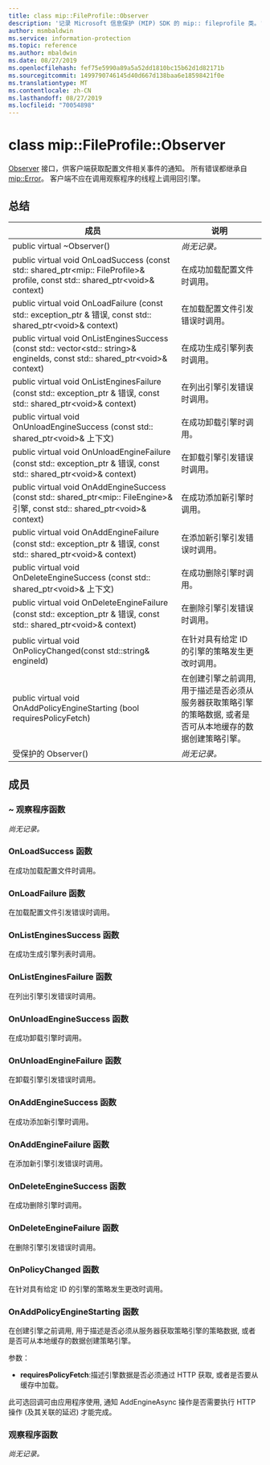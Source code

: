 ```yaml
---
title: class mip::FileProfile::Observer
description: '记录 Microsoft 信息保护 (MIP) SDK 的 mip:: fileprofile 类。'
author: msmbaldwin
ms.service: information-protection
ms.topic: reference
ms.author: mbaldwin
ms.date: 08/27/2019
ms.openlocfilehash: fef75e5990a89a5a52dd1810bc15b62d1d82171b
ms.sourcegitcommit: 1499790746145d40d667d138baa6e18598421f0e
ms.translationtype: MT
ms.contentlocale: zh-CN
ms.lasthandoff: 08/27/2019
ms.locfileid: "70054898"
---
```

# <a name="class-mipfileprofileobserver"></a>class mip::FileProfile::Observer 
[Observer](class_mip_fileprofile_observer.md) 接口，供客户端获取配置文件相关事件的通知。
所有错误都继承自 [mip::Error](class_mip_error.md)。 客户端不应在调用观察程序的线程上调用回引擎。
  
## <a name="summary"></a>总结
 成员                        | 说明                                
--------------------------------|---------------------------------------------
public virtual ~Observer()  | _尚无记录。_
public virtual void OnLoadSuccess (const std:: shared_ptr\<mip:: FileProfile\>& profile, const std:: shared_ptr\<void\>& context)  |  在成功加载配置文件时调用。
public virtual void OnLoadFailure (const std:: exception_ptr & 错误, const std:: shared_ptr\<void\>& context)  |  在加载配置文件引发错误时调用。
public virtual void OnListEnginesSuccess (const std:: vector\<std:: string\>& engineIds, const std:: shared_ptr\<void\>& context)  |  在成功生成引擎列表时调用。
public virtual void OnListEnginesFailure (const std:: exception_ptr & 错误, const std:: shared_ptr\<void\>& context)  |  在列出引擎引发错误时调用。
public virtual void OnUnloadEngineSuccess (const std:: shared_ptr\<void\>& 上下文)  |  在成功卸载引擎时调用。
public virtual void OnUnloadEngineFailure (const std:: exception_ptr & 错误, const std:: shared_ptr\<void\>& context)  |  在卸载引擎引发错误时调用。
public virtual void OnAddEngineSuccess (const std:: shared_ptr\<mip:: FileEngine\>& 引擎, const std:: shared_ptr\<void\>& context)  |  在成功添加新引擎时调用。
public virtual void OnAddEngineFailure (const std:: exception_ptr & 错误, const std:: shared_ptr\<void\>& context)  |  在添加新引擎引发错误时调用。
public virtual void OnDeleteEngineSuccess (const std:: shared_ptr\<void\>& 上下文)  |  在成功删除引擎时调用。
public virtual void OnDeleteEngineFailure (const std:: exception_ptr & 错误, const std:: shared_ptr\<void\>& context)  |  在删除引擎引发错误时调用。
public virtual void OnPolicyChanged(const std::string& engineId)  |  在针对具有给定 ID 的引擎的策略发生更改时调用。
public virtual void OnAddPolicyEngineStarting (bool requiresPolicyFetch)  |  在创建引擎之前调用, 用于描述是否必须从服务器获取策略引擎的策略数据, 或者是否可从本地缓存的数据创建策略引擎。
受保护的 Observer()  | _尚无记录。_
  
## <a name="members"></a>成员
  
### <a name="observer-function"></a>~ 观察程序函数
_尚无记录。_

  
### <a name="onloadsuccess-function"></a>OnLoadSuccess 函数
在成功加载配置文件时调用。
  
### <a name="onloadfailure-function"></a>OnLoadFailure 函数
在加载配置文件引发错误时调用。
  
### <a name="onlistenginessuccess-function"></a>OnListEnginesSuccess 函数
在成功生成引擎列表时调用。
  
### <a name="onlistenginesfailure-function"></a>OnListEnginesFailure 函数
在列出引擎引发错误时调用。
  
### <a name="onunloadenginesuccess-function"></a>OnUnloadEngineSuccess 函数
在成功卸载引擎时调用。
  
### <a name="onunloadenginefailure-function"></a>OnUnloadEngineFailure 函数
在卸载引擎引发错误时调用。
  
### <a name="onaddenginesuccess-function"></a>OnAddEngineSuccess 函数
在成功添加新引擎时调用。
  
### <a name="onaddenginefailure-function"></a>OnAddEngineFailure 函数
在添加新引擎引发错误时调用。
  
### <a name="ondeleteenginesuccess-function"></a>OnDeleteEngineSuccess 函数
在成功删除引擎时调用。
  
### <a name="ondeleteenginefailure-function"></a>OnDeleteEngineFailure 函数
在删除引擎引发错误时调用。
  
### <a name="onpolicychanged-function"></a>OnPolicyChanged 函数
在针对具有给定 ID 的引擎的策略发生更改时调用。
  
### <a name="onaddpolicyenginestarting-function"></a>OnAddPolicyEngineStarting 函数
在创建引擎之前调用, 用于描述是否必须从服务器获取策略引擎的策略数据, 或者是否可从本地缓存的数据创建策略引擎。

参数：  
* **requiresPolicyFetch**:描述引擎数据是否必须通过 HTTP 获取, 或者是否要从缓存中加载。


此可选回调可由应用程序使用, 通知 AddEngineAsync 操作是否需要执行 HTTP 操作 (及其关联的延迟) 才能完成。
  
### <a name="observer-function"></a>观察程序函数
_尚无记录。_
